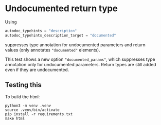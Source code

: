 # Undocumented return type

Using
```python
autodoc_typehints = "description"
autodoc_typehints_description_target = "documented"
```
suppresses type annotation for undocumented parameters and return values (only annotates `"documented"` elements).

This test shows a new option `"documented_params"`, which suppresses type annotation only for undocumented parameters. Return types are still added even if they are undocumented.


## Testing this

To build the html:
```
python3 -m venv .venv
source .venv/bin/activate
pip install -r requirements.txt
make html
```
